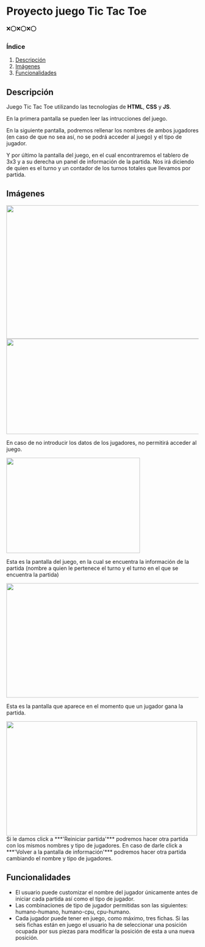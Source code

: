 # Proyecto juego Tic Tac Toe 
:x::o::x::o::x::o:

### Índice
1. [Descripción](#descripcion)
2. [Imágenes](#imagenes)
3. [Funcionalidades](#funciones)

##  <div id = "descripcion"> Descripción
Juego Tic Tac Toe utilizando las tecnologías de **HTML**, **CSS** y **JS**.

En la primera pantalla se pueden leer las intrucciones del juego.

En la siguiente pantalla, podremos rellenar los nombres de ambos jugadores (en caso de que no sea así, no se podrá acceder al juego) y el tipo de jugador.

Y por último la pantalla del juego, en el cual encontraremos el tablero de 3x3 y a su derecha un panel de información de la partida. Nos irá diciendo de quien es el turno y un contador de los turnos totales que llevamos por partida.

##  <div id = "imagenes"> Imágenes

<img src="https://user-images.githubusercontent.com/110055279/195914063-21b010c4-5e5c-40cc-bc3c-fe1005b3823c.png" align="center" height="350" width="650" >
<img src="https://user-images.githubusercontent.com/110055279/195914763-114ca985-085d-4c68-a600-aced74ffeea4.png" align="center" height="250" width="600" >

 <p> En caso de no introducir los datos de los jugadores, no permitirá acceder al juego.  </p>
<img src="https://user-images.githubusercontent.com/110055279/195984067-cd756633-3430-450c-8768-199c71864176.png" align="center" height="250" width="350" >
  
<p> Esta es la pantalla del juego, en la cual se encuentra la información de la partida (nombre a quien le pertenece el turno y el turno en el que se encuentra la partida) </p>
<img src="https://user-images.githubusercontent.com/110055279/195994153-706ab0d6-a162-40da-9f92-e46fcebbff2a.png" align="center" height="300" width="650" >
  
<p>Esta es la pantalla que aparece en el momento que un jugador gana la partida. </p>
<img src="https://user-images.githubusercontent.com/110055279/195994647-4b75680c-e29a-4c2f-b5f5-cd6c523780e2.png" align="center" height="300" width="500" >
Si le damos click a ***'Reiniciar partida'*** podremos hacer otra partida con los mismos nombres y tipo de jugadores. En caso de darle click a ***'Volver a la pantalla de información'*** podremos hacer otra partida cambiando el nombre y tipo de jugadores.

  
##  <div id = "funciones"> Funcionalidades
- El usuario puede customizar el nombre del jugador únicamente antes de
iniciar cada partida así como el tipo de jugador.
- Las combinaciones de tipo de jugador permitidas son las siguientes:
humano-humano, humano-cpu, cpu-humano.
- Cada jugador puede tener en juego, como máximo, tres fichas. Si las seis fichas están en juego el usuario ha de seleccionar una posición
ocupada por sus piezas para modificar la posición de esta a una nueva posición.
